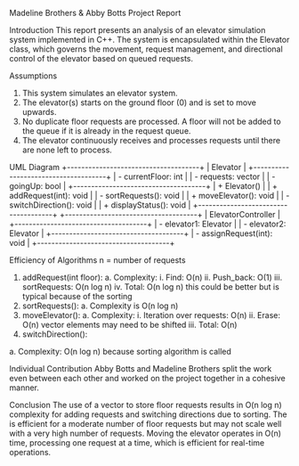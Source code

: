 Madeline Brothers & Abby Botts Project Report

Introduction
This report presents an analysis of an elevator simulation system implemented in C++. The
system is encapsulated within the Elevator class, which governs the movement, request
management, and directional control of the elevator based on queued requests.

Assumptions
1. This system simulates an elevator system.
2. The elevator(s) starts on the ground floor (0) and is set to move upwards.
3. No duplicate floor requests are processed. A floor will not be added to the queue if it is
already in the request queue.
4. The elevator continuously receives and processes requests until there are none left to
process.

UML Diagram
+-------------------------------------+
| Elevator |
+-------------------------------------+
| - currentFloor: int |
| - requests: vector<int> |
| - goingUp: bool |
+-------------------------------------+
| + Elevator() |
| + addRequest(int): void |
| - sortRequests(): void |
| + moveElevator(): void |
| - switchDirection(): void |
| + displayStatus(): void |
+-------------------------------------+
+-------------------------------------+
| ElevatorController |
+-------------------------------------+
| - elevator1: Elevator |
| - elevator2: Elevator |
+-------------------------------------+
| - assignRequest(int): void |
+-------------------------------------+

Efficiency of Algorithms
n = number of requests
1. addRequest(int floor):
a. Complexity:
i. Find: O(n)
ii. Push_back: O(1)
iii. sortRequests: O(n log n)
iv. Total: O(n log n) this could be better but is typical because of the sorting
2. sortRequests():
a. Complexity is O(n log n)
3. moveElevator():
a. Complexity:
i. Iteration over requests: O(n)
ii. Erase: O(n) vector elements may need to be shifted
iii. Total: O(n)
4. switchDirection():

a. Complexity: O(n log n) because sorting algorithm is called

Individual Contribution
Abby Botts and Madeline Brothers split the work even between each other and worked on the
project together in a cohesive manner.

Conclusion
The use of a vector to store floor requests results in O(n log n) complexity for adding requests
and switching directions due to sorting. The is efficient for a moderate number of floor requests
but may not scale well with a very high number of requests. Moving the elevator operates in
O(n) time, processing one request at a time, which is efficient for real-time operations.
